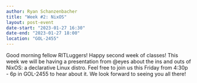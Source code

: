 ```yaml
---
author: Ryan Schanzenbacher
title: "Week #2: NixOS"
layout: post-event
date-start: "2023-01-27 16:30"
date-end: "2023-01-27 18:00"
location: "GOL-2455"
---
```


Good morning fellow RITLuggers! Happy second week of classes! This week we will be having a presentation from @eyes about the ins and outs of NixOS: a declarative Linux distro. Feel free to join us this Friday from 4:30p - 6p in GOL-2455 to hear about it. We look forward to seeing you all there!
